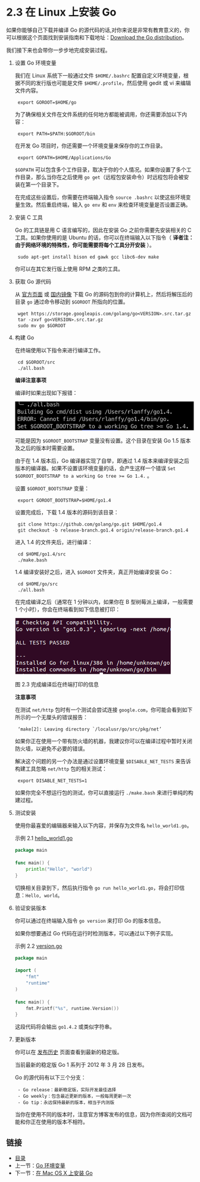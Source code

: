 # 2.3 在 Linux 上安装 Go

如果你能够自己下载并编译 Go 的源代码的话,对你来说是非常有教育意义的，你可以根据这个页面找到安装指南和下载地址：[Download the Go distribution](http://golang.org/doc/install)。

我们接下来也会带你一步步地完成安装过程。

1.  设置 Go 环境变量

    我们在 Linux 系统下一般通过文件 `$HOME/.bashrc` 配置自定义环境变量，根据不同的发行版也可能是文件 `$HOME/.profile`，然后使用 gedit 或 vi 来编辑文件内容。

    ```
     export GOROOT=$HOME/go
    ```

    为了确保相关文件在文件系统的任何地方都能被调用，你还需要添加以下内容：

    ```
     export PATH=$PATH:$GOROOT/bin
    ```

    在开发 Go 项目时，你还需要一个环境变量来保存你的工作目录。

    ```
     export GOPATH=$HOME/Applications/Go
    ```

    `$GOPATH` 可以包含多个工作目录，取决于你的个人情况。如果你设置了多个工作目录，那么当你在之后使用 `go get`（远程包安装命令）时远程包将会被安装在第一个目录下。

    在完成这些设置后，你需要在终端输入指令 `source .bashrc` 以使这些环境变量生效。然后重启终端，输入 `go env` 和 `env` 来检查环境变量是否设置正确。
2.  安装 C 工具

    Go 的工具链是用 C 语言编写的，因此在安装 Go 之前你需要先安装相关的 C 工具。如果你使用的是 Ubuntu 的话，你可以在终端输入以下指令（ **译者注：由于网络环境的特殊性，你可能需要将每个工具分开安装** ）。

    ```
     sudo apt-get install bison ed gawk gcc libc6-dev make
    ```

    你可以在其它发行版上使用 RPM 之类的工具。
3.  获取 Go 源代码

    从 [官方页面](https://golang.org/dl/) 或 [国内镜像](http://www.golangtc.com/download) 下载 Go 的源码包到你的计算机上，然后将解压后的目录 `go` 通过命令移动到 `$GOROOT` 所指向的位置。

    ```
     wget https://storage.googleapis.com/golang/go<VERSION>.src.tar.gz
     tar -zxvf go<VERSION>.src.tar.gz
     sudo mv go $GOROOT
    ```
4.  构建 Go

    在终端使用以下指令来进行编译工作。

    ```
     cd $GOROOT/src
     ./all.bash
    ```

    **编译注意事项**

    编译时如果出现如下报错：

    <img src="images/2.3.allbasherror.png" alt="" data-size="original">

    可能是因为 `$GOROOT_BOOTSTRAP` 变量没有设置。这个目录在安装 Go 1.5 版本及之后的版本时需要设置。

    由于在 1.4 版本后，Go 编译器实现了自举，即通过 1.4 版本来编译安装之后版本的编译器。如果不设置该环境变量的话，会产生这样一个错误 `Set $GOROOT_BOOTSTRAP to a working Go tree >= Go 1.4.` 。

    设置 `$GOROOT_BOOTSTRAP` 变量：

    ```
     export GOROOT_BOOTSTRAP=$HOME/go1.4
    ```

    设置完成后，下载 1.4 版本的源码到该目录：

    ```
     git clone https://github.com/golang/go.git $HOME/go1.4
     git checkout -b release-branch.go1.4 origin/release-branch.go1.4
    ```

    进入 1.4 的文件夹后，进行编译：

    ```
     cd $HOME/go1.4/src
     ./make.bash
    ```

    1.4 编译安装好之后，进入 `$GOROOT` 文件夹，真正开始编译安装 Go：

    ```
     cd $HOME/go/src
     ./all.bash
    ```

    在完成编译之后（通常在 1 分钟以内，如果你在 B 型树莓派上编译，一般需要 1 个小时），你会在终端看到如下信息被打印：

    <img src="images/2.3.allbash.png" alt="" data-size="original">

    图 2.3 完成编译后在终端打印的信息

    **注意事项**

    在测试 `net/http` 包时有一个测试会尝试连接 `google.com`，你可能会看到如下所示的一个无厘头的错误报告：

    ```
     ‘make[2]: Leaving directory `/localusr/go/src/pkg/net’
    ```

    如果你正在使用一个带有防火墙的机器，我建议你可以在编译过程中暂时关闭防火墙，以避免不必要的错误。

    解决这个问题的另一个办法是通过设置环境变量 `$DISABLE_NET_TESTS` 来告诉构建工具忽略 `net/http` 包的相关测试：

    ```
     export DISABLE_NET_TESTS=1
    ```

    如果你完全不想运行包的测试，你可以直接运行 `./make.bash` 来进行单纯的构建过程。
5.  测试安装

    使用你最喜爱的编辑器来输入以下内容，并保存为文件名 `hello_world1.go`。

    示例 2.1 [hello\_world1.go](examples/chapter\_2/hello\_world1.go)

    ```go
    package main

    func main() {
    	println("Hello", "world")
    }
    ```

    切换相关目录到下，然后执行指令 `go run hello_world1.go`，将会打印信息：`Hello, world`。
6.  验证安装版本

    你可以通过在终端输入指令 `go version` 来打印 Go 的版本信息。

    如果你想要通过 Go 代码在运行时检测版本，可以通过以下例子实现。

    示例 2.2 [version.go](examples/chapter\_2/version.go)

    ```go
    package main

    import (
    	"fmt"
    	"runtime"
    )

    func main() {
    	fmt.Printf("%s", runtime.Version())
    }
    ```

    这段代码将会输出 `go1.4.2` 或类似字符串。
7.  更新版本

    你可以在 [发布历史](http://golang.org/doc/devel/release.html) 页面查看到最新的稳定版。

    当前最新的稳定版 Go 1 系列于 2012 年 3 月 28 日发布。

    Go 的源代码有以下三个分支：

    ```
     - Go release：最新稳定版，实际开发最佳选择
     - Go weekly：包含最近更新的版本，一般每周更新一次
     - Go tip：永远保持最新的版本，相当于内测版
    ```

    当你在使用不同的版本时，注意官方博客发布的信息，因为你所查阅的文档可能和你正在使用的版本不相符。

## 链接

* [目录](directory.md)
* 上一节：[Go 环境变量](02.2.md)
* 下一节：[在 Mac OS X 上安装 Go](02.4.md)

